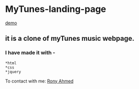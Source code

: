 # MyTunes-landing-page
[demo](https://mytunesmusic.netlify.app/)

## it is a clone of myTunes music webpage.

### I have made it with -
    *html
    *css
    *jquery
   
To contact with me: [Rony Ahmed](mailto:moshiourrahmanrony@gmail.com?subject=[Web%20Project]%20Make%20Me%20A%20Website)
